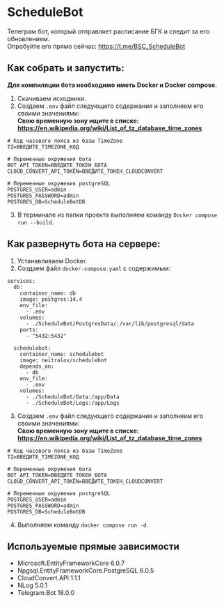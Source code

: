 # ScheduleBot
Телеграм бот, который отправляет расписание БГК и следит за его обновлением.  
Опробуйте его прямо сейчас: https://t.me/BSC_ScheduleBot

## Как собрать и запустить:
__Для компиляции бота необходимо иметь Docker и Docker compose.__
1. Скачиваем исходники.
2. Создаем `.env` файл следующего содержания и заполняем его своими значениями:  
__Свою временную зону ищите в списке: https://en.wikipedia.org/wiki/List_of_tz_database_time_zones__
```
# Код часового пояса из базы TimeZone
TZ=ВВЕДИТЕ_TIMEZONE_КОД

# Переменные окружения бота
BOT_API_TOKEN=ВВЕДИТЕ_ТОКЕН_БОТА
CLOUD_CONVERT_API_TOKEN=ВВЕДИТЕ_ТОКЕН_CLOUDCONVERT

# Переменные окружения postgreSQL
POSTGRES_USER=admin
POSTGRES_PASSWORD=admin
POSTGRES_DB=ScheduleBotDB
```
3. В терминале из папки проекта выполняем команду `Docker compose run --build`.

## Как развернуть бота на сервере:
1. Устанавливаем Docker.
2. Создаем файл `docker-compose.yaml` с содержимым:
```
services:
  db:
    container_name: db
    image: postgres:14.4
    env_file:
      - .env
    volumes:
      - ./ScheduleBot/PostgresData/:/var/lib/postgresql/data
    ports:
      - "5432:5432"
  
  schedulebot:
    container_name: schedulebot
    image: neitralov/schedulebot
    depends_on: 
      - db
    env_file:
      - .env
    volumes:
      - ./ScheduleBot/Data:/app/Data
      - ./ScheduleBot/Logs:/app/Logs
```
3. Создаем `.env` файл следующего содержания и заполняем его своими значениями:  
__Свою временную зону ищите в списке: https://en.wikipedia.org/wiki/List_of_tz_database_time_zones__
```
# Код часового пояса из базы TimeZone
TZ=ВВЕДИТЕ_TIMEZONE_КОД

# Переменные окружения бота
BOT_API_TOKEN=ВВЕДИТЕ_ТОКЕН_БОТА
CLOUD_CONVERT_API_TOKEN=ВВЕДИТЕ_ТОКЕН_CLOUDCONVERT

# Переменные окружения postgreSQL
POSTGRES_USER=admin
POSTGRES_PASSWORD=admin
POSTGRES_DB=ScheduleBotDB
```
4. Выполняем команду `docker compose run -d`.

## Используемые прямые зависимости
- Microsoft.EntityFrameworkCore 6.0.7
- Npgsql.EntityFrameworkCore.PostgreSQL 6.0.5
- CloudConvert.API 1.1.1
- NLog 5.0.1
- Telegram.Bot 18.0.0
